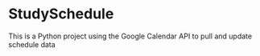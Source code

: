 # StudySchedule
This is a Python project using the Google Calendar API to pull and update schedule data
